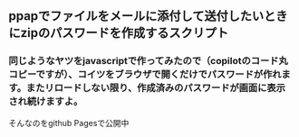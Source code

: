 ## ppapでファイルをメールに添付して送付したいときにzipのパスワードを作成するスクリプト

### 同じようなヤツをjavascriptで作ってみたので（copilotのコード丸コピーですが）、コイツをブラウザで開くだけでパスワードが作れます。またリロードしない限り、作成済みのパスワードが画面に表示され続けますよ。

そんなのをgithub Pagesで公開中